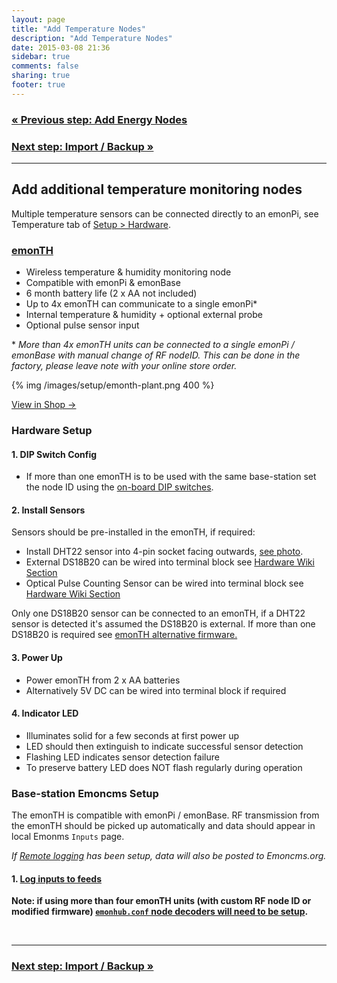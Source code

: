 ```yaml
---
layout: page
title: "Add Temperature Nodes"
description: "Add Temperature Nodes"
date: 2015-03-08 21:36
sidebar: true
comments: false
sharing: true
footer: true
---
```


### [&laquo; Previous step: Add Energy Nodes](/setup/emontx/)

### [Next step: Import / Backup &raquo;](/setup/import/)

***

## Add additional temperature monitoring nodes

Multiple temperature sensors can be connected directly to an emonPi, see Temperature tab of [Setup > Hardware](/setup/hardware).

### [emonTH](http://shop.openenergymonitor.com/emonth-433mhz-temperature-humidity-node/)

- Wireless temperature & humidity monitoring node
- Compatible with emonPi & emonBase
- 6 month battery life (2 x AA not included)
- Up to 4x emonTH can communicate to a single emonPi*
- Internal temperature & humidity + optional external probe
- Optional pulse sensor input



\* *More than 4x emonTH units can be connected to a single emonPi / emonBase with manual change of RF nodeID. This can be done in the factory, please leave note with your online store order.*

{% img /images/setup/emonth-plant.png 400 %}

<a class="btn pull-right" href="http://shop.openenergymonitor.com/emontx-v3-electricity-monitoring-transmitter-unit-433mhz/">View in Shop &rarr; </a>

### Hardware Setup

#### 1. DIP Switch Config

- If more than one emonTH is to be used with the same base-station set the node ID using the [on-board DIP switches](https://wiki.openenergymonitor.org/index.php/EmonTH_V1.5#DIP_Switch_node_ID).

#### 2. Install Sensors

Sensors should be pre-installed in the emonTH, if required:

- Install DHT22 sensor into 4-pin socket facing outwards, [see photo](http://shop.openenergymonitor.com/emonth-433mhz-temperature-humidity-node/).
- External DS18B20 can be wired into terminal block see [Hardware Wiki Section](https://wiki.openenergymonitor.org/index.php/EmonTH_V1.5#External_DS18B20_Temperature_Sensor_Connections)
- Optical Pulse Counting Sensor can be wired into terminal block see [Hardware Wiki Section](https://wiki.openenergymonitor.org/index.php/EmonTH_V1.5#Pulse_Sensor_Connection)

<p class="note">
Only one DS18B20 sensor can be connected to an emonTH, if a DHT22 sensor is detected it's assumed the DS18B20 is external. If more than one DS18B20 is required see <a href="https://github.com/openenergymonitor/emonth">emonTH alternative firmware.</a></p>

#### 3. Power Up
- Power emonTH from 2 x AA batteries
- Alternatively 5V DC can be wired into terminal block if required

#### 4. Indicator LED
  - Illuminates solid for a few seconds at first power up
  - LED should then extinguish to indicate successful sensor detection
  - Flashing LED indicates sensor detection failure
  - To preserve battery LED does NOT flash regularly during operation

### Base-station Emoncms Setup

The emonTH is compatible with emonPi / emonBase. RF transmission from the emonTH should be picked up automatically and data should appear in local Emonms `Inputs` page.

*If [Remote logging](/setup/remote) has been setup, data will also be posted to Emoncms.org.*

#### 1. [Log inputs to feeds](/setup/local/)

**Note: if using more than four emonTH units (with custom RF node ID or modified firmware) [`emonhub.conf` node decoders will need to be setup](https://github.com/openenergymonitor/emonhub/blob/emon-pi/configuration.md).**

<br>

***

### [Next step: Import / Backup &raquo;](/setup/import/)
